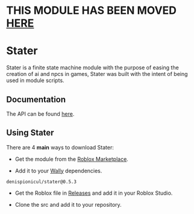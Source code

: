 # THIS MODULE HAS BEEN MOVED [HERE](https://github.com/denispionicul/Stardust)

# Stater
Stater is a finite state machine module with the purpose of easing the creation of ai and npcs in games,
Stater was built with the intent of being used in module scripts.

## Documentation
The API can be found [here](https://denispionicul.github.io/Stater/api/Stater).

## Using Stater
There are 4 **main** ways to download Stater:

* Get the module from the [Roblox Marketplace](https://create.roblox.com/marketplace/asset/14364495131).

* Add it to your [Wally](https://wally.run/) dependencies.
```
denispionicul/stater@0.5.3
```
* Get the Roblox file in [Releases](https://github.com/denispionicul/Stater/releases) and add it in your Roblox Studio.

* Clone the src and add it to your repository.
